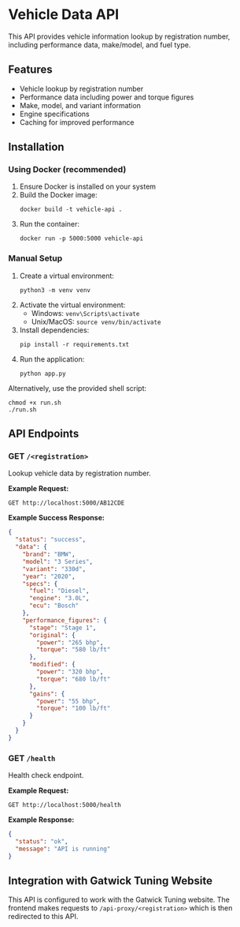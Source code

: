# Vehicle Data API

This API provides vehicle information lookup by registration number, including performance data, make/model, and fuel type.

## Features

- Vehicle lookup by registration number
- Performance data including power and torque figures
- Make, model, and variant information
- Engine specifications
- Caching for improved performance

## Installation

### Using Docker (recommended)

1. Ensure Docker is installed on your system
2. Build the Docker image:
   ```
   docker build -t vehicle-api .
   ```
3. Run the container:
   ```
   docker run -p 5000:5000 vehicle-api
   ```

### Manual Setup

1. Create a virtual environment:
   ```
   python3 -m venv venv
   ```
2. Activate the virtual environment:
   - Windows: `venv\Scripts\activate`
   - Unix/MacOS: `source venv/bin/activate`
3. Install dependencies:
   ```
   pip install -r requirements.txt
   ```
4. Run the application:
   ```
   python app.py
   ```

Alternatively, use the provided shell script:
```
chmod +x run.sh
./run.sh
```

## API Endpoints

### GET `/<registration>`

Lookup vehicle data by registration number.

**Example Request:**
```
GET http://localhost:5000/AB12CDE
```

**Example Success Response:**
```json
{
  "status": "success",
  "data": {
    "brand": "BMW",
    "model": "3 Series",
    "variant": "330d",
    "year": "2020",
    "specs": {
      "fuel": "Diesel",
      "engine": "3.0L",
      "ecu": "Bosch"
    },
    "performance_figures": {
      "stage": "Stage 1",
      "original": {
        "power": "265 bhp",
        "torque": "580 lb/ft"
      },
      "modified": {
        "power": "320 bhp",
        "torque": "680 lb/ft" 
      },
      "gains": {
        "power": "55 bhp",
        "torque": "100 lb/ft"
      }
    }
  }
}
```

### GET `/health`

Health check endpoint.

**Example Request:**
```
GET http://localhost:5000/health
```

**Example Response:**
```json
{
  "status": "ok",
  "message": "API is running"
}
```

## Integration with Gatwick Tuning Website

This API is configured to work with the Gatwick Tuning website. The frontend makes requests to `/api-proxy/<registration>` which is then redirected to this API. 